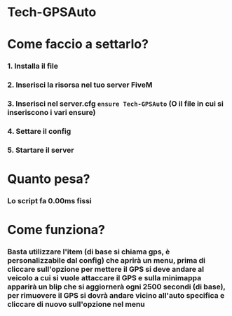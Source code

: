 # Tech-GPSAuto


# Come faccio a settarlo?
### 1. Installa il file
### 2. Inserisci la risorsa nel tuo server FiveM
### 3. Inserisci nel server.cfg `ensure Tech-GPSAuto` (O il file in cui si inseriscono i vari ensure)
### 4. Settare il config
### 5. Startare il server


# Quanto pesa?
### Lo script fa 0.00ms fissi

# Come funziona?
### Basta utilizzare l'item (di base si chiama gps, è personalizzabile dal config) che aprirà un menu, prima di cliccare sull'opzione per mettere il GPS si deve andare al veicolo a cui si vuole attaccare il GPS e sulla minimappa apparirà un blip che si aggiornerà ogni 2500 secondi (di base), per rimuovere il GPS si dovrà andare vicino all'auto specifica e cliccare di nuovo sull'opzione nel menu
